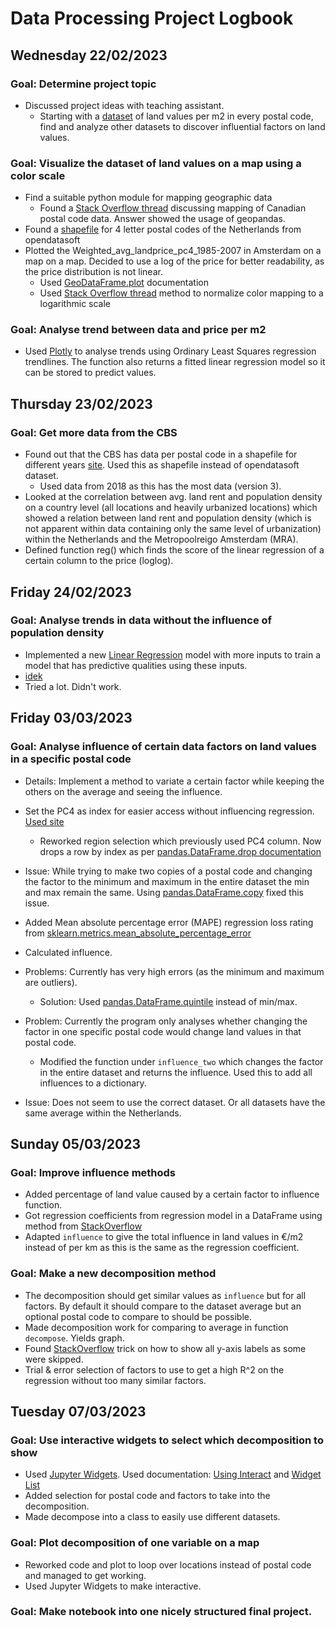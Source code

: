 # Data Processing Project Logbook

## Wednesday 22/02/2023

### Goal: Determine project topic

- Discussed project ideas with teaching assistant.
    - Starting with a [dataset](http://landvalues.nl/) of land values per m2 in every postal code, find and analyze
      other datasets to discover influential factors on land values.

### Goal: Visualize the dataset of land values on a map using a color scale

- Find a suitable python module for mapping geographic data
    - Found
      a [Stack Overflow thread](https://stackoverflow.com/questions/58043978/display-data-on-real-map-based-on-postal-code)
      discussing mapping of Canadian postal code data. Answer showed the usage of geopandas.
- Found a [shapefile](https://public.opendatasoft.com/explore/dataset/georef-netherlands-postcode-pc4/information/) for
  4 letter postal codes of the Netherlands from opendatasoft
- Plotted the Weighted_avg_landprice_pc4_1985-2007 in Amsterdam on a map on a map. Decided to use a log of the price for
  better readability, as the price distribution is not linear.
    - Used [GeoDataFrame.plot](https://geopandas.org/en/stable/docs/reference/api/geopandas.GeoDataFrame.plot.html)
      documentation
    - Used [Stack Overflow thread](https://stackoverflow.com/a/63907917) method to normalize color mapping to a
      logarithmic scale

### Goal: Analyse trend between data and price per m2

- Used [Plotly](https://plotly.com/python/linear-fits/) to analyse trends using Ordinary Least Squares regression
  trendlines. The function also returns a fitted linear regression model so it can be stored to predict values.

## Thursday 23/02/2023

### Goal: Get more data from the CBS

- Found out that the CBS has data per postal code in a shapefile for different
  years [site](https://www.cbs.nl/nl-nl/dossier/nederland-regionaal/geografische-data/gegevens-per-postcode). Used this
  as shapefile instead of opendatasoft dataset.
    - Used data from 2018 as this has the most data (version 3).
- Looked at the correlation between avg. land rent and population density on a country level (all locations and heavily
  urbanized locations) which showed a relation between land rent and population density (which is not apparent within
  data containing only the same level of urbanization) within the Netherlands and the Metropoolreigo Amsterdam (MRA).
- Defined function reg() which finds the score of the linear regression of a certain column to the price (loglog).

## Friday 24/02/2023

### Goal: Analyse trends in data without the influence of population density

- Implemented a
  new [Linear Regression](https://scikit-learn.org/stable/modules/generated/sklearn.linear_model.LinearRegression.html)
  model with more inputs to train a model that has predictive qualities using these inputs.
- [idek](https://scikit-learn.org/stable/auto_examples/cross_decomposition/plot_pcr_vs_pls.html#sphx-glr-auto-examples-cross-decomposition-plot-pcr-vs-pls-py)
- Tried a lot. Didn't work.

## Friday 03/03/2023

### Goal: Analyse influence of certain data factors on land values in a specific postal code

- Details: Implement a method to variate a certain factor while keeping the others on the average and seeing the influence.
- Set the PC4 as index for easier access without influencing regression. [Used site](https://datatofish.com/column-as-index-pandas-dataframe/)
  - Reworked region selection which previously used PC4 column. Now drops a row by index as per [pandas.DataFrame.drop documentation](https://pandas.pydata.org/pandas-docs/stable/reference/api/pandas.DataFrame.drop.html)
- Issue: While trying to make two copies of a postal code and changing the factor to the minimum and maximum in the entire dataset the min and max remain the same. Using [pandas.DataFrame.copy](https://pandas.pydata.org/pandas-docs/stable/reference/api/pandas.DataFrame.copy.html#) fixed this issue.
- Added Mean absolute percentage error (MAPE) regression loss rating from [sklearn.metrics.mean_absolute_percentage_error](https://scikit-learn.org/stable/modules/generated/sklearn.metrics.mean_absolute_percentage_error.html#sklearn.metrics.mean_absolute_percentage_error)
- Calculated influence.
- Problems: Currently has very high errors (as the minimum and maximum are outliers). 
  - Solution: Used [pandas.DataFrame.quintile](https://pandas.pydata.org/pandas-docs/stable/reference/api/pandas.DataFrame.quantile.html) instead of min/max.
- Problem: Currently the program only analyses whether changing the factor in one specific postal code would change land values in that postal code. 
  - Modified the function under ```influence_two``` which changes the factor in the entire dataset and returns the influence. Used this to add all influences to a dictionary.

- Issue: Does not seem to use the correct dataset. Or all datasets have the same average within the Netherlands.

## Sunday 05/03/2023

### Goal: Improve influence methods

- Added percentage of land value caused by a certain factor to influence function.
- Got regression coefficients from regression model in a DataFrame using method from [StackOverflow](https://stackoverflow.com/a/54027001)
- Adapted ```influence``` to give the total influence in land values in €/m2 instead of per km as this is the same as the regression coefficient.

### Goal: Make a new decomposition method

- The decomposition should get similar values as ```influence``` but for all factors. By default it should compare to the dataset average but an optional postal code to compare to should be possible.
- Made decomposition work for comparing to average in function ```decompose```. Yields graph.
- Found [StackOverflow](https://stackoverflow.com/questions/34755707/how-to-show-all-x-axis-tick-values-in-plotly#comment128241200_51059933) trick on how to show all y-axis labels as some were skipped. 
- Trial & error selection of factors to use to get a high R^2 on the regression without too many similar factors.

## Tuesday 07/03/2023
### Goal: Use interactive widgets to select which decomposition to show

- Used [Jupyter Widgets](https://ipywidgets.readthedocs.io/en/latest/). Used documentation: [Using Interact](https://ipywidgets.readthedocs.io/en/latest/examples/Using%20Interact.html) and [Widget List](https://ipywidgets.readthedocs.io/en/latest/examples/Widget%20List.html)
- Added selection for postal code and factors to take into the decomposition.
- Made decompose into a class to easily use different datasets.

### Goal: Plot decomposition of one variable on a map

- Reworked code and plot to loop over locations instead of postal code and managed to get working.
- Used Jupyter Widgets to make interactive.

### Goal: Make notebook into one nicely structured final project.

